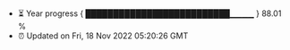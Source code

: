 - ⏳ Year progress { ██████████████████████████▁▁▁▁ } 88.01 %
- ⏰ Updated on Fri, 18 Nov 2022 05:20:26 GMT

